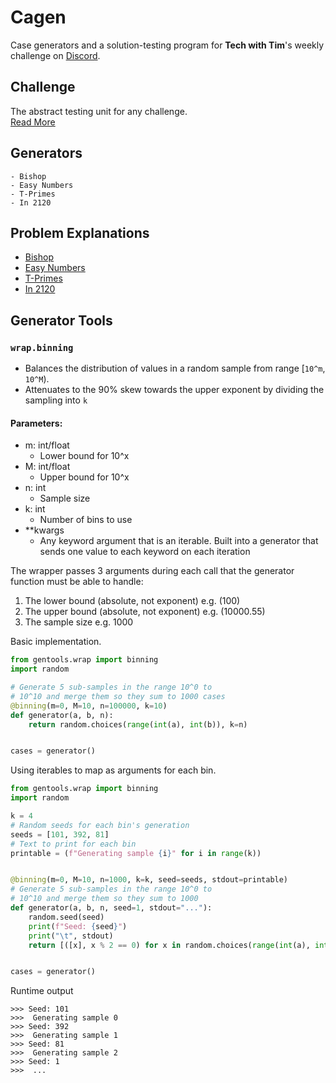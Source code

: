 # Cagen
Case generators and a solution-testing program for __Tech with Tim__'s weekly challenge on [Discord](https://discord.gg/PaKYTH).

## Challenge
The abstract testing unit for any challenge.<br>
[Read More](./challenge/README.md)

## Generators

    - Bishop
    - Easy Numbers
    - T-Primes
    - In 2120

## Problem Explanations
- [Bishop](./problems/bishop.md)
- [Easy Numbers](./problems/easynumbers.md)
- [T-Primes](./problems/tprimes.md)
- [In 2120](./problems/in2120.md)

## Generator Tools

### `wrap.binning`
 - Balances the distribution of values in a random sample from range [`10^m`, `10^M`).
 - Attenuates to the 90% skew towards the upper exponent by dividing the sampling into `k`

#### Parameters:
 - m: int/float
    - Lower bound for 10^x
 - M: int/float
    - Upper bound for 10^x
 - n: int
    - Sample size
 - k: int
    - Number of bins to use
 - **kwargs
    - Any keyword argument that is an iterable. Built into a generator that sends one value to each keyword on each
    iteration

The wrapper passes 3 arguments during each call that the generator function must be able to handle:
 1. The lower bound (absolute, not exponent) e.g. (100)
 2. The upper bound (absolute, not exponent) e.g. (10000.55)
 3. The sample size e.g. 1000

Basic implementation.
```python
from gentools.wrap import binning
import random

# Generate 5 sub-samples in the range 10^0 to
# 10^10 and merge them so they sum to 1000 cases
@binning(m=0, M=10, n=100000, k=10)
def generator(a, b, n):
    return random.choices(range(int(a), int(b)), k=n)


cases = generator()
```

Using iterables to map as arguments for each bin.
```python
from gentools.wrap import binning
import random

k = 4
# Random seeds for each bin's generation
seeds = [101, 392, 81]
# Text to print for each bin
printable = (f"Generating sample {i}" for i in range(k))


@binning(m=0, M=10, n=1000, k=k, seed=seeds, stdout=printable)
# Generate 5 sub-samples in the range 10^0 to
# 10^10 and merge them so they sum to 1000
def generator(a, b, n, seed=1, stdout="..."):
	random.seed(seed)
	print(f"Seed: {seed}")
	print("\t", stdout)
	return [([x], x % 2 == 0) for x in random.choices(range(int(a), int(b)), k=n)]


cases = generator()
```
Runtime output
```
>>> Seed: 101
>>>	 Generating sample 0
>>> Seed: 392
>>>	 Generating sample 1
>>> Seed: 81
>>>	 Generating sample 2
>>> Seed: 1
>>>	 ...
```